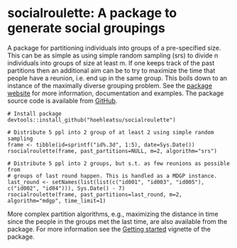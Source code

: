 # socialroulette: A package to generate social groupings

A package for partitioning individuals into groups of a pre-specified size. This can be as simple as using simple random sampling (srs) to divide n individuals into groups of size at least m. If one keeps track of the past partitions then an additional
aim can be to try to maximize the time that people have a reunion, i.e. end up in the same group. This boils
down to an instance of the maximally diverse grouping problem.
See the [package website](https://hoehleatsu.github.io/socialroulette/)  for more information, documentation and examples. The package source code is available from [GitHub](https://github.com/hoehleatsu/socialroulette/).

```
# Install package
devtools::install_github("hoehleatsu/socialroulette")

# Distribute 5 ppl into 2 group of at least 2 using simple random sampling
frame <- tibble(id=sprintf("id%.3d", 1:5), date=Sys.Date())
rsocialroulette(frame, past_partitions=NULL, m=2, algorithm="srs")

# Distribute 5 ppl into 2 groups, but s.t. as few reunions as possible from
# groups of last round happen. This is handled as a MDGP instance.
last_round <- setNames(list(list(c("id001", "id003", "id005"), c("id002", "id04"))), Sys.Date() - 7)
rsocialroulette(frame, past_partitions=last_round, m=2, algorithm="mdgp", time_limit=1)
```

More complex partition algorithms, e.g., maximizing the distance in time since the people in the groups met the last time, are also available from the package. For more information see the [Getting started](https://hoehleatsu.github.io/socialroulette/articles/get-started.html) vignette of the package.

